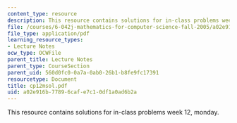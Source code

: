```yaml
---
content_type: resource
description: This resource contains solutions for in-class problems week 12, monday.
file: /courses/6-042j-mathematics-for-computer-science-fall-2005/a02e916b77896cafe7c10df1a0ad6b2a_cp12msol.pdf
file_type: application/pdf
learning_resource_types:
- Lecture Notes
ocw_type: OCWFile
parent_title: Lecture Notes
parent_type: CourseSection
parent_uid: 560d0fc0-0a7a-0ab0-26b1-b8fe9fc17391
resourcetype: Document
title: cp12msol.pdf
uid: a02e916b-7789-6caf-e7c1-0df1a0ad6b2a
---
```

This resource contains solutions for in-class problems week 12, monday.

